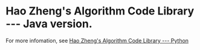 # Hao Zheng's Algorithm Code Library --- Java version.
For more infomation, see [Hao Zheng's Algorithm Code Library --- Python](https://github.com/zh-plus/Code_Library_Python)
